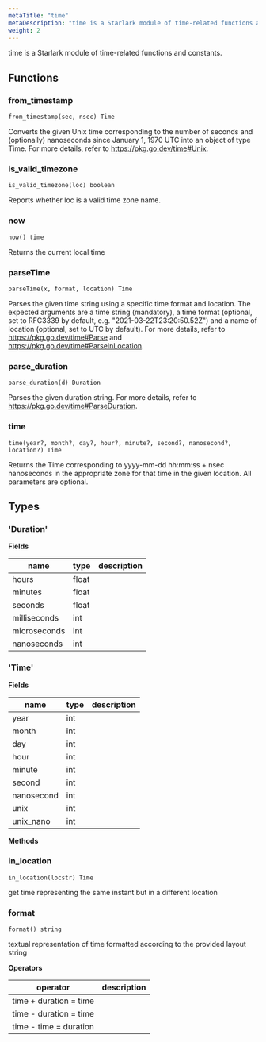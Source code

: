 ```yaml
---
metaTitle: "time"
metaDescription: "time is a Starlark module of time-related functions and constants."
weight: 2
---
```


time is a Starlark module of time-related functions and constants.

## Functions



### from_timestamp

```
from_timestamp(sec, nsec) Time
```

Converts the given Unix time corresponding to the number of seconds and (optionally) nanoseconds since January 1, 1970 UTC into an object of type Time. For more details, refer to https://pkg.go.dev/time#Unix.


### is_valid_timezone

```
is_valid_timezone(loc) boolean
```

Reports whether loc is a valid time zone name.


### now

```
now() time
```

Returns the current local time


### parseTime

```
parseTime(x, format, location) Time
```

Parses the given time string using a specific time format and location. The expected arguments are a time string (mandatory), a time format (optional, set to RFC3339 by default, e.g. "2021-03-22T23:20:50.52Z") and a name of location (optional, set to UTC by default). For more details, refer to https://pkg.go.dev/time#Parse and https://pkg.go.dev/time#ParseInLocation.


### parse_duration

```
parse_duration(d) Duration
```

Parses the given duration string. For more details, refer to https://pkg.go.dev/time#ParseDuration.


### time

```
time(year?, month?, day?, hour?, minute?, second?, nanosecond?, location?) Time
```

Returns the Time corresponding to yyyy-mm-dd hh:mm:ss + nsec nanoseconds in the appropriate zone for that time in the given location. All parameters are optional.



## Types

### 'Duration'



**Fields**

| name | type | description |
|------|------|-------------|
| hours | float |  |
| minutes | float |  |
| seconds | float |  |
| milliseconds | int |  |
| microseconds | int |  |
| nanoseconds | int |  |
### 'Time'



**Fields**

| name | type | description |
|------|------|-------------|
| year | int |  |
| month | int |  |
| day | int |  |
| hour | int |  |
| minute | int |  |
| second | int |  |
| nanosecond | int |  |
| unix | int |  |
| unix_nano | int |  |


**Methods**

### in_location

```
in_location(locstr) Time
```

get time representing the same instant but in a different location


### format

```
format() string
```

textual representation of time formatted according to the provided layout string


**Operators**

| operator | description |
|----------|-------------|
| time + duration = time |  |
| time - duration = time |  |
| time - time = duration |  |



